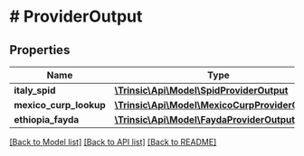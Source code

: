 # # ProviderOutput

## Properties

Name | Type | Description | Notes
------------ | ------------- | ------------- | -------------
**italy_spid** | [**\Trinsic\Api\Model\SpidProviderOutput**](SpidProviderOutput.md) |  | [optional]
**mexico_curp_lookup** | [**\Trinsic\Api\Model\MexicoCurpProviderOutput**](MexicoCurpProviderOutput.md) |  | [optional]
**ethiopia_fayda** | [**\Trinsic\Api\Model\FaydaProviderOutput**](FaydaProviderOutput.md) |  | [optional]

[[Back to Model list]](../../README.md#models) [[Back to API list]](../../README.md#endpoints) [[Back to README]](../../README.md)
